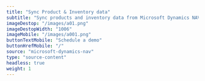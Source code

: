 ```yaml
---
title: "Sync Product & Inventory data"
subtitle: "Sync products and inventory data from Microsoft Dynamics NAV to your sales channel(s)"
imageDestop: "/images/a01.png"
imageDestopWidth: "1006"
imageMobile: "/images/a001.png"
buttonTextMobile: "Schedule a demo"
buttonHrefMobile: "/"
source: "microsoft-dynamics-nav"
type: "source-content"
headless: true
weight: 1
---
```

